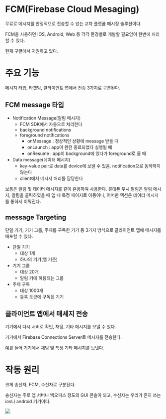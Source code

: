 # FCM(Firebase Cloud Mesaging)
무료로 메시지를 안정적으로 전송할 수 있는 교차 플랫폼 메시징 솔루션이다.

FCM을 사용하면 IOS, Android, Web 등 각각 환경별로 개발할 필요없이 한번에 처리할 수 있다.

현재 구글에서 지원하고 있다.

# 주요 기능
메시지 타입, 타겟팅, 클라이언트 앱에서 전송 3가지로 구분된다.

## FCM message 타입
* Notification Message(알림 메시지)
    * FCM SDK에서 자동으로 처리한다
    * background notifications
    * foreground notifications
        * onMessage : 정상적인 상황에 message 받을 때
        * onLaunch : app이 완전 종료되었다 실행될 때
        * onResume : app이 background에 있다가 foreground로 올 때
* Data message(데이터 메시지)
    * key-value pair로 data를 device에 보낼 수 있음. notification으로 동작하지 않는다
    * client에서 메시지 처리를 담당한다

보통은 알림 및 데이터 메시지를 같이 혼용하여 사용한다. 휴대폰 푸시 알림은 알림 메시지, 알림을 클릭하였을 때 앱 내 특정 페이지로 이동이나, 어떠한 액션은 데이터 메시지를 통하서 이뤄진다.
  
## message Targeting
단일 기기, 기기 그룹, 주제를 구독한 기기 등 3가지 방식으로 클라이언트 앱에 메시지를 배포할 수 있다.

* 단일 기기
    * 대상 1개
    * 하나의 기기(앱 기준)
* 기기 그룹
    * 대상 20개
    * 알림 키에 허용되는 그룹
* 주제 구독 
    * 대상 1000개 
    * 등록 토큰에 구독된 기기

## 클라이언트 앱에서 매세지 전송
기기에서 다시 서버로 확인, 채팅, 기타 메시지를 보낼 수 있다.

기기에서 Firebase Connections Server로 메시지를 전송한다.

예를 들어 기기에서 채팅 및 특정 기타 메시지를 보낸다.


# 작동 원리
크게 송신자, FCM, 수신자로 구분된다.

송신자는 주로 앱 서버나 백오피스 정도의 GUI 콘솔이 되고, 수신자는 우리가 흔히 쓰는 ios나 android 기기이다.

![](https://firebase.google.com/docs/cloud-messaging/images/diagram-FCM.png?hl=ko)

